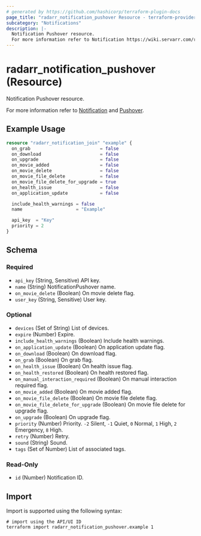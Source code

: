 ```yaml
---
# generated by https://github.com/hashicorp/terraform-plugin-docs
page_title: "radarr_notification_pushover Resource - terraform-provider-radarr"
subcategory: "Notifications"
description: |-
  Notification Pushover resource.
  For more information refer to Notification https://wiki.servarr.com/radarr/settings#connect and Pushover https://wiki.servarr.com/radarr/supported#pushover.
---
```


# radarr_notification_pushover (Resource)

<!-- subcategory:Notifications -->Notification Pushover resource.
For more information refer to [Notification](https://wiki.servarr.com/radarr/settings#connect) and [Pushover](https://wiki.servarr.com/radarr/supported#pushover).

## Example Usage

```terraform
resource "radarr_notification_join" "example" {
  on_grab                          = false
  on_download                      = false
  on_upgrade                       = false
  on_movie_added                   = false
  on_movie_delete                  = false
  on_movie_file_delete             = false
  on_movie_file_delete_for_upgrade = true
  on_health_issue                  = false
  on_application_update            = false

  include_health_warnings = false
  name                    = "Example"

  api_key  = "Key"
  priority = 2
}
```

<!-- schema generated by tfplugindocs -->
## Schema

### Required

- `api_key` (String, Sensitive) API key.
- `name` (String) NotificationPushover name.
- `on_movie_delete` (Boolean) On movie delete flag.
- `user_key` (String, Sensitive) User key.

### Optional

- `devices` (Set of String) List of devices.
- `expire` (Number) Expire.
- `include_health_warnings` (Boolean) Include health warnings.
- `on_application_update` (Boolean) On application update flag.
- `on_download` (Boolean) On download flag.
- `on_grab` (Boolean) On grab flag.
- `on_health_issue` (Boolean) On health issue flag.
- `on_health_restored` (Boolean) On health restored flag.
- `on_manual_interaction_required` (Boolean) On manual interaction required flag.
- `on_movie_added` (Boolean) On movie added flag.
- `on_movie_file_delete` (Boolean) On movie file delete flag.
- `on_movie_file_delete_for_upgrade` (Boolean) On movie file delete for upgrade flag.
- `on_upgrade` (Boolean) On upgrade flag.
- `priority` (Number) Priority. `-2` Silent, `-1` Quiet, `0` Normal, `1` High, `2` Emergency, `8` High.
- `retry` (Number) Retry.
- `sound` (String) Sound.
- `tags` (Set of Number) List of associated tags.

### Read-Only

- `id` (Number) Notification ID.

## Import

Import is supported using the following syntax:

```shell
# import using the API/UI ID
terraform import radarr_notification_pushover.example 1
```
